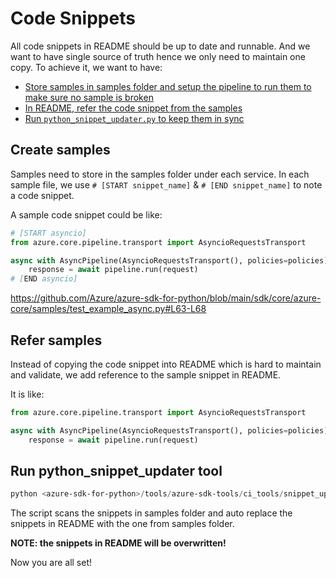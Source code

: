 # Code Snippets

All code snippets in README should be up to date and runnable. And we want to have single source of truth hence we only need to maintain one copy. To achieve it, we want to have:

- [Store samples in samples folder and setup the pipeline to run them to make sure no sample is broken](#create-samples)
- [In README, refer the code snippet from the samples](#refer-samples)
- [Run `python_snippet_updater.py` to keep them in sync](#python_snippet_updater-tool)

## Create samples

Samples need to store in the samples folder under each service. In each sample file, we use `# [START snippet_name]` & `# [END snippet_name]` to note a code snippet.

A sample code snippet could be like:

```python
# [START asyncio]
from azure.core.pipeline.transport import AsyncioRequestsTransport

async with AsyncPipeline(AsyncioRequestsTransport(), policies=policies) as pipeline:
    response = await pipeline.run(request)
# [END asyncio]
```

https://github.com/Azure/azure-sdk-for-python/blob/main/sdk/core/azure-core/samples/test_example_async.py#L63-L68

## Refer samples

Instead of copying the code snippet into README which is hard to maintain and validate, we add reference to the sample snippet in README.

It is like:

<!-- SNIPPET:test_example_async.asyncio -->
```python
from azure.core.pipeline.transport import AsyncioRequestsTransport

async with AsyncPipeline(AsyncioRequestsTransport(), policies=policies) as pipeline:
    response = await pipeline.run(request)
```
<!-- END SNIPPET -->

## Run python_snippet_updater tool

```powershell
python <azure-sdk-for-python>/tools/azure-sdk-tools/ci_tools/snippet_update/python_snippet_updater.py <path_to_the_service>
```

The script scans the snippets in samples folder and auto replace the snippets in README with the one from samples folder.

**NOTE: the snippets in README will be overwritten!**

Now you are all set!
